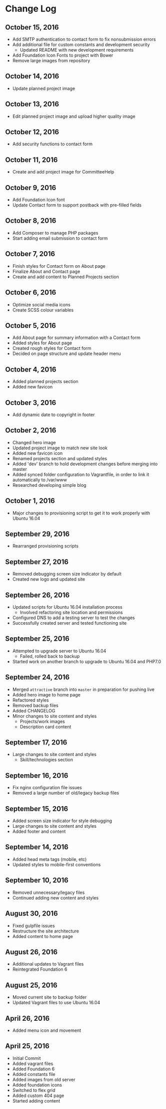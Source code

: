 # Change Log

## October 15, 2016
- Add SMTP authentication to contact form to fix nonsubmission errors
- Add additional file for custom constants and development security
	- Updated README with new development requirements
- Add Foundation Icon Fonts to project with Bower
- Remove large images from repository

## October 14, 2016
- Update planned project image

## October 13, 2016
- Edit planned project image and upload higher quality image

## October 12, 2016
- Add security functions to contact form

## October 11, 2016
- Create and add project image for CommitteeHelp

## October 9, 2016
- Add Foundation Icon font
- Update Contact form to support postback with pre-filled fields

## October 8, 2016
- Add Composer to manage PHP packages
- Start adding email submission to contact form

## October 7, 2016
- Finish styles for Contact form on About page
- Finalize About and Contact page
- Create and add content to Planned Projects section

## October 6, 2016
- Optimize social media icons
- Create SCSS colour variables

## October 5, 2016
- Add About page for summary information with a Contact form
- Added styles for About page
- Created rough styles for Contact form
- Decided on page structure and update header menu

## October 4, 2016
- Added planned projects section
- Added new favicon

## October 3, 2016
- Add dynamic date to copyright in footer

## October 2, 2016
- Changed hero image
- Updated project image to match new site look
- Added new favicon icon
- Renamed projects section and updated styles
- Added 'dev' branch to hold development changes before merging into master
- Added synced folder configuration to Vagrantfile, in order to link it automatically to /var/www
- Researched developing simple blog

## October 1, 2016
- Major changes to provisioning script to get it to work properly with Ubuntu 16.04

## September 29, 2016
- Rearranged provisioning scripts

## September 27, 2016
- Removed debugging screen size indicator by default
- Created new logo and updated site

## September 26, 2016
- Updated scripts for Ubuntu 16.04 installation process
	- Involved refactoring site location and permissions
- Configured DNS to add a testing server to test the changes
- Successfully created server and tested functioning site

## September 25, 2016
- Attempted to upgrade server to Ubuntu 16.04
	- Failed, rolled back to backup
- Started work on another branch to upgrade to Ubuntu 16.04 and PHP7.0

## September 24, 2016
- Merged `attractive` branch into `master` in preparation for pushing live
- Added hero image to home page
- Refactored styles
- Removed backup files
- Added CHANGELOG
- Minor changes to site content and styles
	- Projects/work images
	- Description card content

## September 17, 2016
- Large changes to site content and styles
	- Skill/technologies section

## September 16, 2016
- Fix nginx configuration file issues
- Removed a large number of old/legacy backup files

## September 15, 2016
- Added screen size indicator for style debugging
- Large changes to site content and styles
- Added footer and content

## September 14, 2016
- Added head meta tags (mobile, etc)
- Updated styles to mobile-first conventions

## September 10, 2016
- Removed unnecessary/legacy files
- Continued adding new content and styles

## August 30, 2016
- Fixed gulpfile issues
- Restructure the site architecture
- Added content to home page

## August 26, 2016
- Additional updates to Vagrant files
- Reintegrated Foundation 6

## August 25, 2016
- Moved current site to backup folder
- Updated Vagrant files to use Ubuntu 16.04

## April 26, 2016
- Added menu icon and movement

## April 25, 2016
- Initial Commit
- Added vagrant files
- Added Foundation 6
- Added constants file
- Added images from old server
- Added foundation icons
- Switched to flex grid
- Added custom 404 page
- Started adding content
